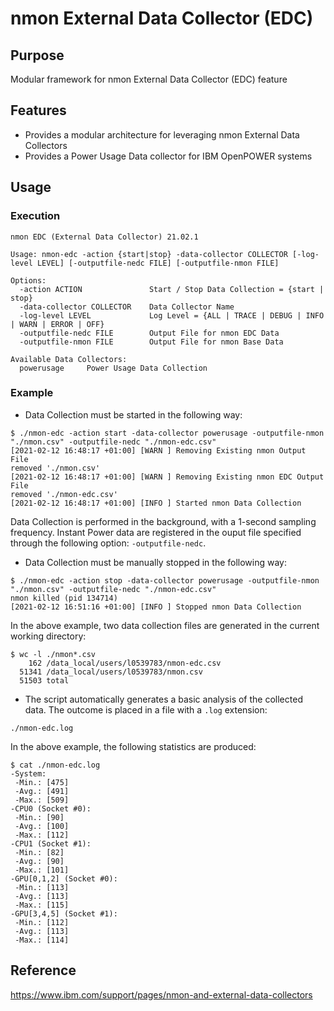 # nmon External Data Collector (EDC)

## Purpose

Modular framework for nmon External Data Collector (EDC) feature

## Features

* Provides a modular architecture for leveraging nmon External Data Collectors
* Provides a Power Usage Data collector for IBM OpenPOWER systems

## Usage

### Execution

```
nmon EDC (External Data Collector) 21.02.1

Usage: nmon-edc -action {start|stop} -data-collector COLLECTOR [-log-level LEVEL] [-outputfile-nedc FILE] [-outputfile-nmon FILE]

Options:
  -action ACTION               Start / Stop Data Collection = {start | stop}
  -data-collector COLLECTOR    Data Collector Name
  -log-level LEVEL             Log Level = {ALL | TRACE | DEBUG | INFO | WARN | ERROR | OFF}
  -outputfile-nedc FILE        Output File for nmon EDC Data
  -outputfile-nmon FILE        Output File for nmon Base Data

Available Data Collectors:
  powerusage     Power Usage Data Collection

```

### Example

* Data Collection must be started in the following way:
```
$ ./nmon-edc -action start -data-collector powerusage -outputfile-nmon "./nmon.csv" -outputfile-nedc "./nmon-edc.csv"
[2021-02-12 16:48:17 +01:00] [WARN ] Removing Existing nmon Output File
removed './nmon.csv'
[2021-02-12 16:48:17 +01:00] [WARN ] Removing Existing nmon EDC Output File
removed './nmon-edc.csv'
[2021-02-12 16:48:17 +01:00] [INFO ] Started nmon Data Collection
```
Data Collection is performed in the background, with a 1-second sampling frequency.
Instant Power data are registered in the ouput file specified through the following option: `-outputfile-nedc`.

* Data Collection must be manually stopped in the following way:
```
$ ./nmon-edc -action stop -data-collector powerusage -outputfile-nmon "./nmon.csv" -outputfile-nedc "./nmon-edc.csv"
nmon killed (pid 134714)
[2021-02-12 16:51:16 +01:00] [INFO ] Stopped nmon Data Collection
```
In the above example, two data collection files are generated in the current working directory:
```
$ wc -l ./nmon*.csv
    162 /data_local/users/l0539783/nmon-edc.csv
  51341 /data_local/users/l0539783/nmon.csv
  51503 total
```

* The script automatically generates a basic analysis of the collected data. The outcome is placed in a file with a `.log` extension:
```
./nmon-edc.log
```
In the above example, the following statistics are produced:
```
$ cat ./nmon-edc.log
-System:
 -Min.: [475]
 -Avg.: [491]
 -Max.: [509]
-CPU0 (Socket #0):
 -Min.: [90]
 -Avg.: [100]
 -Max.: [112]
-CPU1 (Socket #1):
 -Min.: [82]
 -Avg.: [90]
 -Max.: [101]
-GPU[0,1,2] (Socket #0):
 -Min.: [113]
 -Avg.: [113]
 -Max.: [115]
-GPU[3,4,5] (Socket #1):
 -Min.: [112]
 -Avg.: [113]
 -Max.: [114]
```

## Reference

https://www.ibm.com/support/pages/nmon-and-external-data-collectors
